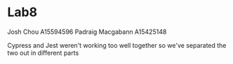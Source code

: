 # Lab8
Josh Chou A15594596
Padraig Macgabann A15425148

Cypress and Jest weren't working too well together
so we've separated the two out in different parts
